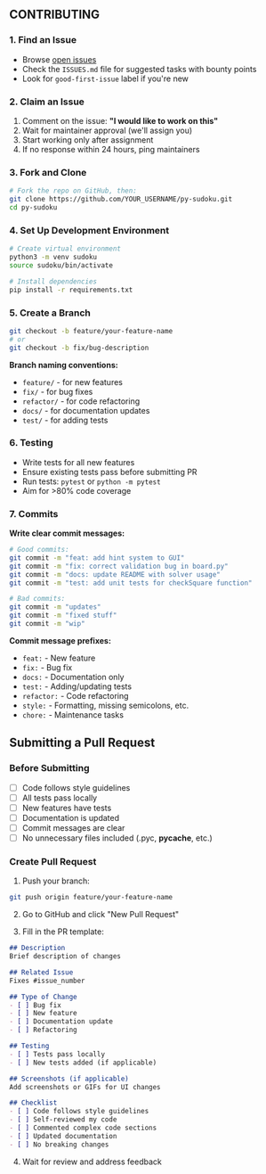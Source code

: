## CONTRIBUTING

### 1. Find an Issue

- Browse [open issues](../../issues)
- Check the `ISSUES.md` file for suggested tasks with bounty points
- Look for `good-first-issue` label if you're new

### 2. Claim an Issue

1. Comment on the issue: **"I would like to work on this"**
2. Wait for maintainer approval (we'll assign you)
3. Start working only after assignment
4. If no response within 24 hours, ping maintainers

### 3. Fork and Clone

```bash
# Fork the repo on GitHub, then:
git clone https://github.com/YOUR_USERNAME/py-sudoku.git
cd py-sudoku
```

### 4. Set Up Development Environment

```bash
# Create virtual environment
python3 -m venv sudoku
source sudoku/bin/activate

# Install dependencies
pip install -r requirements.txt

```

### 5. Create a Branch

```bash
git checkout -b feature/your-feature-name
# or
git checkout -b fix/bug-description
```

**Branch naming conventions:**
- `feature/` - for new features
- `fix/` - for bug fixes
- `refactor/` - for code refactoring
- `docs/` - for documentation updates
- `test/` - for adding tests

### 6. Testing

- Write tests for all new features
- Ensure existing tests pass before submitting PR
- Run tests: `pytest` or `python -m pytest`
- Aim for >80% code coverage

### 7. Commits

**Write clear commit messages:**

```bash
# Good commits:
git commit -m "feat: add hint system to GUI"
git commit -m "fix: correct validation bug in board.py"
git commit -m "docs: update README with solver usage"
git commit -m "test: add unit tests for checkSquare function"

# Bad commits:
git commit -m "updates"
git commit -m "fixed stuff"
git commit -m "wip"
```

**Commit message prefixes:**
- `feat:` - New feature
- `fix:` - Bug fix
- `docs:` - Documentation only
- `test:` - Adding/updating tests
- `refactor:` - Code refactoring
- `style:` - Formatting, missing semicolons, etc.
- `chore:` - Maintenance tasks

## Submitting a Pull Request

### Before Submitting

- [ ] Code follows style guidelines
- [ ] All tests pass locally
- [ ] New features have tests
- [ ] Documentation is updated
- [ ] Commit messages are clear
- [ ] No unnecessary files included (.pyc, __pycache__, etc.)

### Create Pull Request

1. Push your branch:
```bash
git push origin feature/your-feature-name
```

2. Go to GitHub and click "New Pull Request"

3. Fill in the PR template:

```markdown
## Description
Brief description of changes

## Related Issue
Fixes #issue_number

## Type of Change
- [ ] Bug fix
- [ ] New feature
- [ ] Documentation update
- [ ] Refactoring

## Testing
- [ ] Tests pass locally
- [ ] New tests added (if applicable)

## Screenshots (if applicable)
Add screenshots or GIFs for UI changes

## Checklist
- [ ] Code follows style guidelines
- [ ] Self-reviewed my code
- [ ] Commented complex code sections
- [ ] Updated documentation
- [ ] No breaking changes
```

4. Wait for review and address feedback

